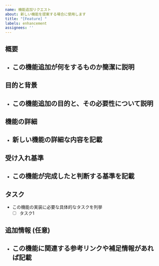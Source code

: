 ```yaml
---
name: 機能追加リクエスト
about: 新しい機能を提案する場合に使用します
title: "[Feature] "
labels: enhancement
assignees: ''
---
```


## 概要

- この機能追加が何をするものか簡潔に説明
  - 

## 目的と背景

- この機能追加の目的と、その必要性について説明
  - 

## 機能の詳細

- 新しい機能の詳細な内容を記載
  - 

## 受け入れ基準

- この機能が完成したと判断する基準を記載
  - 

## タスク

- この機能の実装に必要な具体的なタスクを列挙
  - [ ] タスク1

## 追加情報 (任意)

- この機能に関連する参考リンクや補足情報があれば記載
  - 